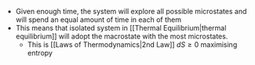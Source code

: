 - Given enough time, the system will explore all possible microstates and will spend an equal amount of time in each of them
- This means that isolated system in [[Thermal Equilibrium|thermal equilibrium]] will adopt the macrostate with the most microstates.
	- This is [[Laws of Thermodynamics|2nd Law]] $dS \geq 0$ maximising entropy 